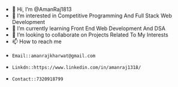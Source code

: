 - 👋 Hi, I’m @AmanRaj1813
- 👀 I’m interested in Competitive Programming And Full Stack Web Development
- 🌱 I’m currently learning Front End Web Development And DSA
- 💞️ I’m looking to collaborate on Projects Related To My Interests
- 📫 How to reach me 
-     Email::amanrajkharwat@gmail.com
-     Linkdn::https://www.linkedin.com/in/amanraj1318/
-     Contact::7320918799

<!---
AmanRaj1813/AmanRaj1813 is a ✨ special ✨ repository because its `README.md` (this file) appears on your GitHub profile.
You can click the Preview link to take a look at your changes.
--->
